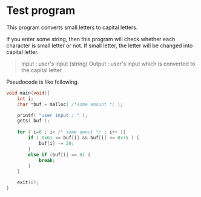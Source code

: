 # Test program

This program converts small letters to capital letters. 

If you enter some string, then this program will check whether each character is small letter or not. If small letter, the letter will be changed into capital letter. 

> Input : user's input (string)
> Output : user's input which is converted to the capital letter 

Pseudocode is like following. 

``` C
void main(void){
	int i; 
	char *buf = malloc( /*some amount */ );

	printf( "user input : " );
	gets( buf );
	
	for ( i=0 ; i< /* some amout */ ; i++ ){
		if ( 0x61 <= buf[i] && buf[i] <= 0x7a ) {
			buf[i] -= 20; 
		}
		else if (buf[i] == 0) {
			break; 
		}
	}

	exit(0);
}
```